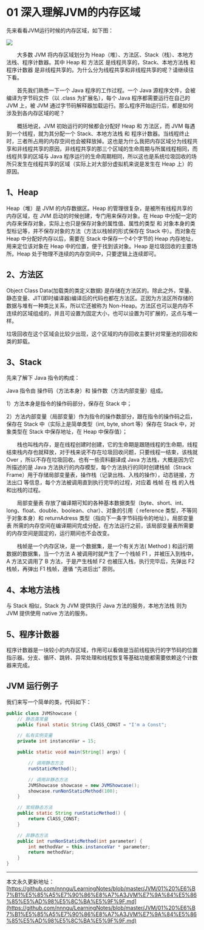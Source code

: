 # 01 深入理解JVM的内存区域

先来看看JVM运行时候的内存区域，如下图：

![][1]

　　大多数 JVM 将内存区域划分为 Heap（堆）、方法区、Stack（栈）、本地方法栈、程序计数器。其中 Heap 和 方法区 是线程共享的，Stack、本地方法栈 和 程序计数器 是非线程共享的。为什么分为线程共享和非线程共享的呢？请继续往下看。

　　首先我们熟悉一下一个 Java 程序的工作过程。一个 Java 源程序文件，会被编译为字节码文件（以 .class 为扩展名），每个 Java 程序都需要运行在自己的 JVM 上，被 JVM 通过字节码解释器加载运行。那么程序开始运行后，都是如何涉及到各内存区域的呢？

　　概括地说，JVM 初始运行的时候都会分配好 Heap 和 方法区，而 JVM 每遇到一个线程，就为其分配一个 Stack、本地方法栈 和 程序计数器。当线程终止时，三者所占用的内存空间也会被释放掉。这也是为什么我把内存区域分为线程共享和非线程共享的原因，非线程共享的那三个区域的生命周期与所属线程相同，而线程共享的区域与 Java 程序运行的生命周期相同，所以这也是系统垃圾回收的场所只发生在线程共享的区域（实际上对大部分虚拟机来说是发生在 Heap 上）的原因。
  
## 1、Heap

Heap（堆）是 JVM 的内存数据区。Heap 的管理很复杂，是被所有线程共享的内存区域，在 JVM 启动的时候创建，专门用来保存对象。在 Heap 中分配一定的内存来保存对象，实际上也只是保存对象的属性值、属性的类型 和 对象本身的类型标记等，并不保存对象的方法（方法以栈帧的形式保存在 Stack 中）。而对象在 Heap 中分配好内存以后，需要在 Stack 中保存一个4个字节的 Heap 内存地址，用来定位该对象在 Heap 中的位置，便于找到该对象。Heap 是垃圾回收的主要场所。Heap 处于物理不连续的内存空间中，只要逻辑上连续即可。

## 2、方法区

Object Class Data(加载类的类定义数据) 是存储在方法区的。除此之外，常量、静态变量、JIT(即时编译器)编译后的代码也都在方法区。正因为方法区所存储的数据与堆有一种类比关系，所以它还被称为 Non-Heap。方法区也可以是内存不连续的区域组成的，并且可设置为固定大小，也可以设置为可扩展的，这点与堆一样。

垃圾回收在这个区域会比较少出现，这个区域的内存回收主要针对常量池的回收和类的卸载。
  
## 3、Stack

先来了解下 Java 指令的构成：

Java 指令由 操作码（方法本身）和 操作数（方法内部变量）组成。　　　

1）方法本身是指令的操作码部分，保存在 Stack 中；

2）方法内部变量（局部变量）作为指令的操作数部分，跟在指令的操作码之后，保存在 Stack 中（实际上是简单类型（int, byte, short 等）保存在 Stack 中，对象类型在 Stack 中保存地址，在 Heap 中保存值）；

　　栈也叫栈内存，是在线程创建时创建，它的生命期是跟随线程的生命期，线程结束栈内存也就释放，对于栈来说不存在垃圾回收问题，只要线程一结束，该栈就 Over ，所以不存在垃圾回收。也有一些资料翻译成 Java 方法栈，大概是因为它所描述的是 Java 方法执行的内存模型，每个方法执行的同时创建栈帧（Strack Frame）用于存储局部变量表，操作栈（记录出栈、入栈的操作），动态链接，方法出口 等信息，每个方法被调用直到执行完毕的过程，对应着 栈帧 在 栈 的入栈和出栈的过程。

　　局部变量表 存放了编译期可知的各种基本数据类型（byte、short、int、long、float、double、boolean、char）、对象的引用（ reference 类型，不等同于对象本身）和 returnAdress 类型（指向下一条字节码指令的地址）。局部变量表 所需的内存空间在编译期间完成分配，在方法运行之前，该局部变量表所需要的内存空间是固定的，运行期间也不会改变。

　　栈帧是一个内存区块，是一个数据集，是一个有关方法( Method ) 和运行期数据的数据集，当一个方法 A 被调用时就产生了一个栈帧 F1 ，并被压入到栈中，A 方法又调用了 B 方法，于是产生栈帧 F2 也被压入栈，执行完毕后，先弹出 F2 栈帧，再弹出 F1 栈帧，遵循 “先进后出” 原则。
  
## 4、本地方法栈

与 Stack 相似，Stack 为 JVM 提供执行 Java 方法的服务，本地方法栈 则为 JVM 提供使用 native 方法的服务。
  
## 5、程序计数器

程序计数器是一块较小的内存区域，作用可以看做是当前线程执行的字节码的位置指示器。分支、循环、跳转、异常处理和线程恢复等基础功能都需要依赖这个计数器来完成。

## JVM 运行例子

我们来写一个简单的类，代码如下：

```java
public class JVMShowcase {  
	// 静态类常量
	public final static String ClASS_CONST = "I'm a Const";  

	// 私有实例变量  
	private int instanceVar = 15;  

	public static void main(String[] args) {  

		// 调用静态方法  
		runStaticMethod();  

		// 调用非静态方法  
		JVMShowcase showcase = new JVMShowcase();  
		showcase.runNonStaticMethod(100);  
	}  

	// 常规静态方法  
	public static String runStaticMethod() {  
		return ClASS_CONST;  
	}  

	// 非静态方法  
	public int runNonStaticMethod(int parameter) {  
		int methodVar = this.instanceVar * parameter;  
		return methodVar;  
	}  
}
```






















---

本文永久更新地址：[https://github.com/nnngu/LearningNotes/blob/master/JVM/01%20%E6%B7%B1%E5%85%A5%E7%90%86%E8%A7%A3JVM%E7%9A%84%E5%86%85%E5%AD%98%E5%8C%BA%E5%9F%9F.md](https://github.com/nnngu/LearningNotes/blob/master/JVM/01%20%E6%B7%B1%E5%85%A5%E7%90%86%E8%A7%A3JVM%E7%9A%84%E5%86%85%E5%AD%98%E5%8C%BA%E5%9F%9F.md)


  [1]: https://www.github.com/nnngu/FigureBed/raw/master/2018/2/28/1519799017324.jpg